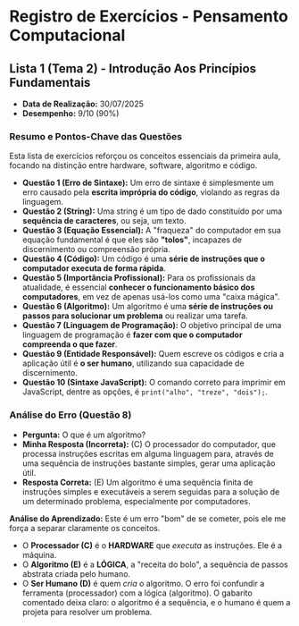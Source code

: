 # Registro de Exercícios - Pensamento Computacional

## Lista 1 (Tema 2) - Introdução Aos Princípios Fundamentais
- **Data de Realização:** 30/07/2025
- **Desempenho:** 9/10 (90%)

### Resumo e Pontos-Chave das Questões

Esta lista de exercícios reforçou os conceitos essenciais da primeira aula, focando na distinção entre hardware, software, algoritmo e código.

- **Questão 1 (Erro de Sintaxe):** Um erro de sintaxe é simplesmente um erro causado pela **escrita imprópria do código**, violando as regras da linguagem.
- **Questão 2 (String):** Uma string é um tipo de dado constituído por uma **sequência de caracteres**, ou seja, um texto.
- **Questão 3 (Equação Essencial):** A "fraqueza" do computador em sua equação fundamental é que eles são **"tolos"**, incapazes de discernimento ou compreensão própria.
- **Questão 4 (Código):** Um código é uma **série de instruções que o computador executa de forma rápida**.
- **Questão 5 (Importância Profissional):** Para os profissionais da atualidade, é essencial **conhecer o funcionamento básico dos computadores**, em vez de apenas usá-los como uma "caixa mágica".
- **Questão 6 (Algoritmo):** Um algoritmo é uma **série de instruções ou passos para solucionar um problema** ou realizar uma tarefa.
- **Questão 7 (Linguagem de Programação):** O objetivo principal de uma linguagem de programação é **fazer com que o computador compreenda o que fazer**.
- **Questão 9 (Entidade Responsável):** Quem escreve os códigos e cria a aplicação útil é **o ser humano**, utilizando sua capacidade de discernimento.
- **Questão 10 (Sintaxe JavaScript):** O comando correto para imprimir em JavaScript, dentre as opções, é `print("alho", "treze", "dois");`.

### Análise do Erro (Questão 8)
- **Pergunta:** O que é um algoritmo?
- **Minha Resposta (Incorreta):** (C) O processador do computador, que processa instruções escritas em alguma linguagem para, através de uma sequência de instruções bastante simples, gerar uma aplicação útil.
- **Resposta Correta:** (E) Um algoritmo é uma sequência finita de instruções simples e executáveis a serem seguidas para a solução de um determinado problema, especialmente por computadores.

**Análise do Aprendizado:**
Este é um erro "bom" de se cometer, pois ele me força a separar claramente os conceitos.
- O **Processador (C)** é o **HARDWARE** que *executa* as instruções. Ele é a máquina.
- O **Algoritmo (E)** é a **LÓGICA**, a "receita do bolo", a sequência de passos abstrata criada pelo humano.
- O **Ser Humano (D)** é quem *cria* o algoritmo.
O erro foi confundir a ferramenta (processador) com a lógica (algoritmo). O gabarito comentado deixa claro: o algoritmo é a sequência, e o humano é quem a projeta para resolver um problema.
